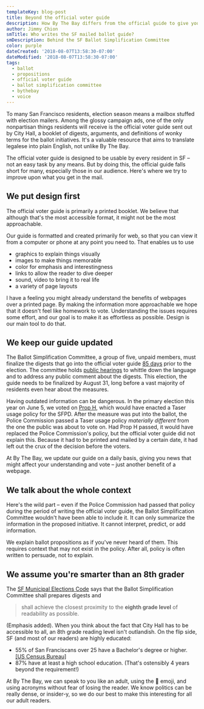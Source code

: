```yaml
---
templateKey: blog-post
title: Beyond the official voter guide
description: How By The Bay differs from the official guide to give you more
author: Jimmy Chion
smTitle: Who writes the SF mailed ballot guide?
smDescription: Behind the SF Ballot Simplification Committee
color: purple
dateCreated: '2018-08-07T13:58:30-07:00'
dateModified: '2018-08-07T13:58:30-07:00'
tags:
  - ballot
  - propositions
  - official voter guide
  - ballot simplification committee
  - bythebay
  - voice
---
```

To many San Francisco residents, election season means a mailbox stuffed with election mailers. Among the glossy campaign ads, one of the only nonpartisan things residents will receive is the official voter guide sent out by City Hall, a booklet of digests, arguments, and definitions of wonky terms for the ballot initiatives. It's a valuable resource that aims to translate legalese into plain English, not unlike By The Bay.

The official voter guide is designed to be usable by every resident in SF – not an easy task by any means. But by doing this, the official guide falls short for many, especially those in our audience. Here's where we try to improve upon what you get in the mail.

## We put design first

The official voter guide is primarily a printed booklet. We believe that although that's the most accessible format, it might not be the most approachable.

Our guide is formatted and created primarily for web, so that you can view it from a computer or phone at any point you need to. That enables us to use
* graphics to explain things visually
* images to make things memorable
* color for emphasis and interestingness
* links to allow the reader to dive deeper
* sound, video to bring it to real life
* a variety of page layouts

I have a feeling you might already understand the benefits of webpages over a printed page. By making the information more approachable we hope that it doesn't feel like homework to vote. Understanding the issues requires some effort, and our goal is to make it as effortless as possible. Design is our main tool to do that.

## We keep our guide updated

The Ballot Simplification Committee, a group of five, unpaid members, must finalize the digests that go into the official voter guide [85 days](http://zesty.ca/vstf/sfmec.html#s535) prior to the election. The committee holds [public hearings](https://sfelections.sfgov.org/ballot-simplification-committee-information-%E2%80%93-november-6-2018-consolidated-general-election) to whittle down the language and to address any public comment about the digests. This election, the guide needs to be finalized by August 31, long before a vast majority of residents even hear about the measures.

Having outdated information can be dangerous. In the primary election this year on June 5, we voted on [Prop H](https://archives.bythebay.cool/election/sf-prop-h), which would have enacted a Taser usage policy for the SFPD. After the measure was put into the ballot, the Police Commission passed a Taser usage policy _materially different_ from the one the public was about to vote on. Had Prop H passed, it would have replaced the Police Commission's policy, but the official voter guide did not explain this. Because it had to be printed and mailed by a certain date, it had left out the crux of the decision before the voters.

At By The Bay, we update our guide on a daily basis, giving you news that might affect your understanding and vote – just another benefit of a webpage.

## We talk about the whole context

Here's the wild part – even if the Police Commission had passed that policy during the period of writing the official voter guide, the Ballot Simplification Committee wouldn't have been able to include it. It can only summarize the information in the proposed initiative. It cannot interpret, predict, or add information.

We explain ballot propositions as if you've never heard of them. This requires context that may not exist in the policy. After all, policy is often written to persuade, not to explain.

## We assume you're smarter than an 8th grader

The [SF Municipal Elections Code](http://zesty.ca/vstf/sfmec.html#s515) says that the Ballot Simplification Committee shall prepares digests and

> shall achieve the closest proximity to the **eighth grade level** of readability as possible.

(Emphasis added). When you think about the fact that City Hall has to be accessible to all, an 8th grade reading level isn't outlandish. On the flip side, SF (and most of our readers) are highly educated:
* 55% of San Franciscans over 25 have a Bachelor's degree or higher. [[US Census Bureau]](https://www.census.gov/quickfacts/fact/table/sanfranciscocountycalifornia/PST045217)
* 87% have at least a high school education. (That's ostensibly 4 years beyond the requirement!)

At By The Bay, we can speak to you like an adult, using the 🍆 emoji, and using acronyms without fear of losing the reader. We know politics can be really dense, or insider-y, so we do our best to make this interesting for all our adult readers.
